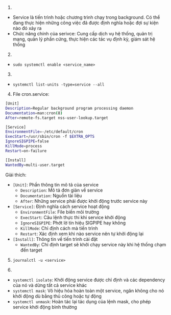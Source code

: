 1. 
- Service là tiến trình hoặc chương trình chạy trong background. Có thể đang thực hiện những công việc đã được định nghĩa hoặc đợi sự kiện nào đó xảy ra
- Chức năng chính của serivce: Cung cấp dịch vụ hệ thống, quản trị mạng, quản lý phần cứng, thực hiện các tác vụ định kỳ, giám sát hệ thống

2. 
- `sudo systemctl enable <service_name>` 

3. 
- `systemctl list-units -type=service --all`

4. File cron.service: 
```bash
[Unit]
Description=Regular background program processing daemon
Documentation=man:cron(8)
After=remote-fs.target nss-user-lookup.target

[Service]
EnvironmentFile=-/etc/default/cron
ExecStart=/usr/sbin/cron -f $EXTRA_OPTS
IgnoreSIGPIPE=false
KillMode=process
Restart=on-failure

[Install]
WantedBy=multi-user.target
```

Giải thích:
- `[Unit]`: Phần thông tin mô tả của service
    + `Description`: Mô tả đơn giản về service
    + `Documentation`: Nguồn tài liệu
    + `After`: Những service phải được khởi động trước service này
- `[Service]`: Định nghĩa cách service hoạt động
    + `EnvironmentFile`: File biến môi trường
    + `ExecStart`: Câu lệnh thực thi khi service khởi động
    + `IgnoreSIGPIPE`: Phớt lờ tín hiệu SIGPIPE hay không
    + `KillMode`: Chỉ định cách mà tiến trình
    + `Restart`: Xác định xem khi nào service nên tự khởi động lại
- `[Install]`: Thông tin về tiến trình cài đặt
    + `WantedBy`: Chỉ định target sẽ khởi chạy service này khi hệ thống chạm đến target

5. `journalctl -u <service>`

6. 
- `systemctl isolate`: Khởi động service được chỉ định và các dependency của nó và dừng tất cả service khác
- `systemctl mask`: Vô hiệu hóa hoàn toàn một service, ngăn không cho nó khởi động dù bằng thủ công hoặc tự động
- `systemctl unmask`: Hoàn tác lại tác dụng của lệnh mask, cho phép service khởi động bình thường